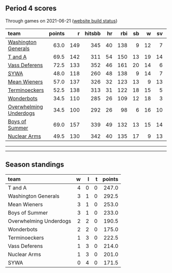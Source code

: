 

## Period 4 scores

Through games on 2021-06-21 ([website build status](https://github.com/brian-bot/pl-site/actions))


|team                                              | points|   r| hitsbb| hr| rbi| sb|  w| sv|  so|   era|  whip|
|:-------------------------------------------------|------:|---:|------:|--:|---:|--:|--:|--:|---:|-----:|-----:|
|[Washington Generals](./washingtongenerals)       |   63.0| 149|    345| 40| 138|  9| 12|  7| 203| 3.342| 1.114|
|[T and A](./tanda)                                |   69.5| 142|    311| 54| 150| 13| 19| 14| 196| 3.650| 1.222|
|[Vass Deferens](./vassdeferens)                   |   72.5| 133|    352| 46| 161| 20| 14|  6| 205| 3.324| 1.149|
|[SYWA](./sywa)                                    |   48.0| 118|    260| 48| 138|  9| 14|  7| 166| 3.596| 1.107|
|[Mean Wieners](./meanwieners)                     |   57.0| 137|    326| 32| 123| 13|  9| 13| 169| 2.660| 0.981|
|[Terminoeckers](./terminoeckers)                  |   52.5| 138|    313| 31| 122| 18| 15|  5| 209| 3.917| 1.150|
|[Wonderbots](./wonderbots)                        |   34.5| 110|    285| 26| 109| 12| 18|  3| 213| 4.075| 1.198|
|[Overwhelming Underdogs](./overwhelmingunderdogs) |   34.5| 100|    292| 26|  98|  6| 16| 10| 195| 3.794| 1.166|
|[Boys of Summer](./boysofsummer)                  |   69.0| 157|    339| 49| 132| 13| 15| 14| 218| 4.046| 1.188|
|[Nuclear Arms](./nucleararms)                     |   49.5| 130|    342| 40| 135| 17|  9| 13| 194| 3.701| 1.361|

* * *
* * *

## Season standings


|team                   |  w|  l|  t| points|
|:----------------------|--:|--:|--:|------:|
|T and A                |  4|  0|  0|  247.0|
|Washington Generals    |  3|  1|  0|  292.5|
|Mean Wieners           |  3|  1|  0|  253.0|
|Boys of Summer         |  3|  1|  0|  233.0|
|Overwhelming Underdogs |  2|  2|  0|  190.5|
|Wonderbots             |  2|  2|  0|  175.0|
|Terminoeckers          |  1|  3|  0|  222.5|
|Vass Deferens          |  1|  3|  0|  214.0|
|Nuclear Arms           |  1|  3|  0|  201.0|
|SYWA                   |  0|  4|  0|  171.5|



